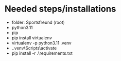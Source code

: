 # Needed steps/installations
- folder: Sportsfreund (root)
- python3.11
- pip
- pip install virtualenv
- virtualenv -p python3.11 .venv
- .\.venv\Scripts\activate
- pip install -r .\requirements.txt